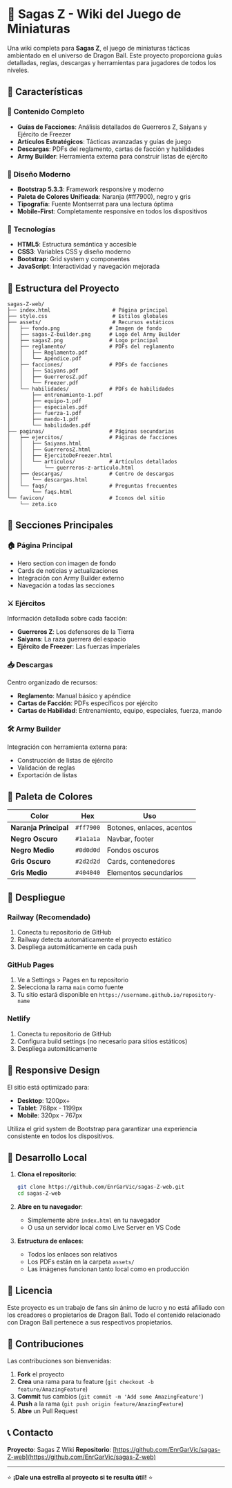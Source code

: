 # 🐉 Sagas Z - Wiki del Juego de Miniaturas

Una wiki completa para **Sagas Z**, el juego de miniaturas tácticas ambientado en el universo de Dragon Ball. Este proyecto proporciona guías detalladas, reglas, descargas y herramientas para jugadores de todos los niveles.

## 🌟 Características

### 📖 **Contenido Completo**

- **Guías de Facciones**: Análisis detallados de Guerreros Z, Saiyans y Ejército de Freezer
- **Artículos Estratégicos**: Tácticas avanzadas y guías de juego
- **Descargas**: PDFs del reglamento, cartas de facción y habilidades
- **Army Builder**: Herramienta externa para construir listas de ejército

### 🎨 **Diseño Moderno**

- **Bootstrap 5.3.3**: Framework responsive y moderno
- **Paleta de Colores Unificada**: Naranja (#ff7900), negro y gris
- **Tipografía**: Fuente Montserrat para una lectura óptima
- **Mobile-First**: Completamente responsive en todos los dispositivos

### 🚀 **Tecnologías**

- **HTML5**: Estructura semántica y accesible
- **CSS3**: Variables CSS y diseño moderno
- **Bootstrap**: Grid system y componentes
- **JavaScript**: Interactividad y navegación mejorada

## 📁 Estructura del Proyecto

```
sagas-Z-web/
├── index.html                    # Página principal
├── style.css                     # Estilos globales
├── assets/                       # Recursos estáticos
│   ├── fondo.png                # Imagen de fondo
│   ├── sagas-Z-builder.png      # Logo del Army Builder
│   ├── sagasZ.png               # Logo principal
│   ├── reglamento/              # PDFs del reglamento
│   │   ├── Reglamento.pdf
│   │   └── Apéndice.pdf
│   ├── facciones/               # PDFs de facciones
│   │   ├── Saiyans.pdf
│   │   ├── GuerrerosZ.pdf
│   │   └── Freezer.pdf
│   └── habilidades/             # PDFs de habilidades
│       ├── entrenamiento-1.pdf
│       ├── equipo-1.pdf
│       ├── especiales.pdf
│       ├── fuerza-1.pdf
│       ├── mando-1.pdf
│       └── habilidades.pdf
├── paginas/                     # Páginas secundarias
│   ├── ejercitos/               # Páginas de facciones
│   │   ├── Saiyans.html
│   │   ├── GuerrerosZ.html
│   │   ├── EjercitoDeFreezer.html
│   │   └── articulos/           # Artículos detallados
│   │       └── guerreros-z-articulo.html
│   ├── descargas/               # Centro de descargas
│   │   └── descargas.html
│   └── faqs/                    # Preguntas frecuentes
│       └── faqs.html
└── favicon/                     # Iconos del sitio
    └── zeta.ico
```

## 🎯 Secciones Principales

### 🏠 **Página Principal**

- Hero section con imagen de fondo
- Cards de noticias y actualizaciones
- Integración con Army Builder externo
- Navegación a todas las secciones

### ⚔️ **Ejércitos**

Información detallada sobre cada facción:

- **Guerreros Z**: Los defensores de la Tierra
- **Saiyans**: La raza guerrera del espacio
- **Ejército de Freezer**: Las fuerzas imperiales

### 📥 **Descargas**

Centro organizado de recursos:

- **Reglamento**: Manual básico y apéndice
- **Cartas de Facción**: PDFs específicos por ejército
- **Cartas de Habilidad**: Entrenamiento, equipo, especiales, fuerza, mando

### 🛠️ **Army Builder**

Integración con herramienta externa para:

- Construcción de listas de ejército
- Validación de reglas
- Exportación de listas

## 🎨 Paleta de Colores

| Color                 | Hex       | Uso                       |
| --------------------- | --------- | ------------------------- |
| **Naranja Principal** | `#ff7900` | Botones, enlaces, acentos |
| **Negro Oscuro**      | `#1a1a1a` | Navbar, footer            |
| **Negro Medio**       | `#0d0d0d` | Fondos oscuros            |
| **Gris Oscuro**       | `#2d2d2d` | Cards, contenedores       |
| **Gris Medio**        | `#404040` | Elementos secundarios     |

## 🚀 Despliegue

### Railway (Recomendado)

1. Conecta tu repositorio de GitHub
2. Railway detecta automáticamente el proyecto estático
3. Despliega automáticamente en cada push

### GitHub Pages

1. Ve a Settings > Pages en tu repositorio
2. Selecciona la rama `main` como fuente
3. Tu sitio estará disponible en `https://username.github.io/repository-name`

### Netlify

1. Conecta tu repositorio de GitHub
2. Configura build settings (no necesario para sitios estáticos)
3. Despliega automáticamente

## 📱 Responsive Design

El sitio está optimizado para:

- **Desktop**: 1200px+
- **Tablet**: 768px - 1199px
- **Mobile**: 320px - 767px

Utiliza el grid system de Bootstrap para garantizar una experiencia consistente en todos los dispositivos.

## 🔧 Desarrollo Local

1. **Clona el repositorio**:

   ```bash
   git clone https://github.com/EnrGarVic/sagas-Z-web.git
   cd sagas-Z-web
   ```

2. **Abre en tu navegador**:

   - Simplemente abre `index.html` en tu navegador
   - O usa un servidor local como Live Server en VS Code

3. **Estructura de enlaces**:
   - Todos los enlaces son relativos
   - Los PDFs están en la carpeta `assets/`
   - Las imágenes funcionan tanto local como en producción

## 📄 Licencia

Este proyecto es un trabajo de fans sin ánimo de lucro y no está afiliado con los creadores o propietarios de Dragon Ball. Todo el contenido relacionado con Dragon Ball pertenece a sus respectivos propietarios.

## 🤝 Contribuciones

Las contribuciones son bienvenidas:

1. **Fork** el proyecto
2. **Crea** una rama para tu feature (`git checkout -b feature/AmazingFeature`)
3. **Commit** tus cambios (`git commit -m 'Add some AmazingFeature'`)
4. **Push** a la rama (`git push origin feature/AmazingFeature`)
5. **Abre** un Pull Request

## 📞 Contacto

**Proyecto**: Sagas Z Wiki
**Repositorio**: [https://github.com/EnrGarVic/sagas-Z-web](https://github.com/EnrGarVic/sagas-Z-web)

---

⭐ **¡Dale una estrella al proyecto si te resulta útil!** ⭐
